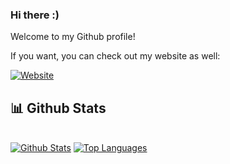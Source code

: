 ### Hi there :)
Welcome to my Github profile!

If you want, you can check out my website as well:

[![Website](https://img.shields.io/website?label=erarnitox.de&style=for-the-badge&url=https%3A%2F%2Ferarnitox.de)](https://mr-mubelbubel.github.io/maximilian-wedde/)


## 📊 Github Stats

  <br/>
    <a href="https://github.com/Mr-MubelBubel/github-readme-stats"><img alt="Github Stats" src="https://github-readme-stats.vercel.app/api?username=Mr-MubelBubel&show_icons=true&count_private=true&theme=react&hide_border=true&bg_color=0D1117" /></a>
  <a href="https://github.com/Mr-MubelBubel/github-readme-stats"><img alt="Top Languages" src="https://github-readme-stats.vercel.app/api/top-langs/?username=Mr-MubelBubel&langs_count=8&count_private=true&layout=compact&theme=react&hide_border=true&bg_color=0D1117" /></a>
  <br/>

